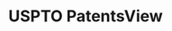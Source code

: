 ---
bigquery: https://console.cloud.google.com/bigquery?p=patents-public-data&d=patentsview&page=dataset
citation: Attribution should be given to PatentsView for use, distribution, or derivative
  works.
code: https://github.com/CSSIP-AIR/PatentsView-Code-Snippets/
contributors: USPTO
cost: None
description: 'PatentsView includes US patent data including raw data (summaries, applications,
  pregrant applications), disambugations of inventors and assignees, and inventor
  gender estimates.  Also foreign priority data, # of figures and sheets, and government
  interest statements.'
documentation: https://patentsview.org/query/builder-faqs
last_edit: 04/06/2022, 23:43:52
location: https://patentsview.org/
maintained_by: USPTO
record_creation_timestamp: 12/2/2020 17:20:46
schema_fields:
- county_fips
- disamb_inventor_id_20200929
- sequence
- attribution_status
- num
- mainclass_id
- citation_id
- subcategory_id
- latlong
- assignee_id
- contract_award_number
- subclass
- disamb_inventor_id_20171226
- fname
- section_id
- classification_value
- level_three
- male
- applicant_type
- city
- action_date
- doc_type
- patent_id
- organization
- dependent
- length
- num_sheets
- level_one
- id
- rawinventor_id
- inventor_id
- filename
- classification_status
- disamb_inventor_id_20190312
- group
- rawlocation_id
- ipc_version_indicator
- disamb_inventor_id_20170808
- publication_number
- number
- abstract
- disamb_assignee_id_20190820
- f102_date
- term_disclaimer
- latin_name
- rawassignee_id
- lname
- reldocno
- state
- disamb_assignee_id_20191008
- _371_date
- uuid
- category
- symbol_position
- disamb_assignee_id_20181127
- subgroup_id
- subgroup
- relkind
- lawyer_id
- organization_id
- classification_data_source
- type
- withdrawn
- latitude
- status
- subsection_id
- subclass_id
- num_figures
- country_transformed
- disamb_inventor_id_20180528
- term_extension
- application_id
- _102_date
- name_last
- rel_id
- num_claims
- classification_level
- sector_title
- disamb_inventor_id_20191008
- rule_47
- date
- disamb_inventor_id_20200630
- disamb_inventor_id_20171003
- ipc_class
- designation
- disamb_inventor_id_20191231
- field_id
- disclaimer_date
- name
- disamb_assignee_id_20190312
- main_group
- lapse_of_patent
- f371_date
- gi_statement
- term_grant
- field_title
- disamb_assignee_id_20191231
- title
- series_code
- country
- level_two
- disamb_inventor_id_20190820
- disamb_assignee_id_20200630
- text
- location_id
- disamb_assignee_id_20200331
- deceased
- longitude
- exemplary
- disamb_inventor_id_20170307
- male_flag
- disamb_assignee_id_20200929
- group_id
- kind
- disamb_inventor_id_20201229
- section
- state_fips
- doctype
- disamb_inventor_id_20181127
- county
- role
- disamb_inventor_id_20200331
- category_id
- variety
- name_first
shortname: patentsview
tags:
- disambiguation
- United States
- gender
terms_of_use: Creative Commons Attribution 4.0 International License.
timeframe: 1963-1999
title: USPTO PatentsView
uuid: cf1780b1-e265-4e49-8d1d-83b9cfe0fd9a
---